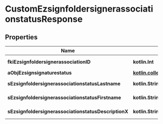 
# CustomEzsignfoldersignerassociationstatusResponse

## Properties
| Name | Type | Description | Notes |
| ------------ | ------------- | ------------- | ------------- |
| **fkiEzsignfoldersignerassociationID** | **kotlin.Int** | The unique ID of the Ezsignfoldersignerassociation |  |
| **aObjEzsignsignaturestatus** | [**kotlin.collections.List&lt;CustomEzsignsignaturestatusResponse&gt;**](CustomEzsignsignaturestatusResponse.md) |  |  |
| **sEzsignfoldersignerassociationstatusLastname** | **kotlin.String** | The last name of the Ezsignsigner |  [optional] |
| **sEzsignfoldersignerassociationstatusFirstname** | **kotlin.String** | The first name of the Ezsignsigner |  [optional] |
| **sEzsignfoldersignerassociationstatusDescriptionX** | **kotlin.String** | The description of the Ezsignsigner |  [optional] |



